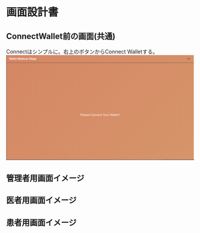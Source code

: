 # 画面設計書

## ConnectWallet前の画面(共通)

Connectはシンプルに。右上のボタンからConnect Walletする。  
<img src="./assets/connectWallet.png">

## 管理者用画面イメージ


## 医者用画面イメージ


## 患者用画面イメージ

